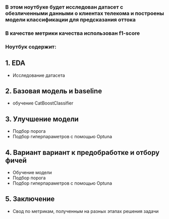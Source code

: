 ### В этом ноутбуке будет исследован датасет с обезличенными данными о клиентах телекома и построены модели классификации для предсказания оттока
### В качестве метрики качества использован f1-score


### Ноутбук содержит:

## 1. EDA
* Исследование датасета


## 2. Базовая модель и baseline
* обучение CatBoostClassifier


## 3. Улучшение модели
* Подбор порога
* Подбор гиперпараметров с помощью Optuna


## 4. Вариант вариант к предобработке и отбору фичей
* Обучение модели
* Подбор порога
* Подбор гиперпараметров с помощью Optuna

## 5. Заключение
* Свод по метрикам, полученным на разных этапах решения задачи
